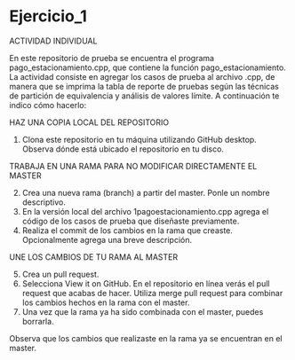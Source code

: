 # Ejercicio_1


ACTIVIDAD INDIVIDUAL

En este repositorio de prueba se encuentra el programa pago_estacionamiento.cpp, que contiene la función pago_estacionamiento. La actividad consiste en agregar los casos de prueba al archivo .cpp, de manera que se imprima la tabla de reporte de pruebas según las técnicas de partición de equivalencia y análisis de valores límite. A continuación te indico cómo hacerlo:

HAZ UNA COPIA LOCAL DEL REPOSITORIO

1. Clona este repositorio en tu máquina utilizando GitHub desktop. Observa dónde está ubicado el repositorio en tu disco.

TRABAJA EN UNA RAMA PARA NO MODIFICAR DIRECTAMENTE EL MASTER

2. Crea una nueva rama (branch) a partir del master. Ponle un nombre descriptivo.
3. En la versión local del archivo 1pagoestacionamiento.cpp agrega el código de los casos de prueba que diseñaste previamente.
4. Realiza el commit de los cambios en la rama que creaste. Opcionalmente agrega una breve descripción.

UNE LOS CAMBIOS DE TU RAMA AL MASTER

5. Crea un pull request.
6. Selecciona View it on GitHub. En el repositorio en línea verás el pull request que acabas de hacer. Utiliza merge pull request para combinar los cambios hechos en la rama con el master.
7. Una vez que la rama ya ha sido combinada con el master, puedes borrarla.

Observa que los cambios que realizaste en la rama ya se encuentran en el master.
